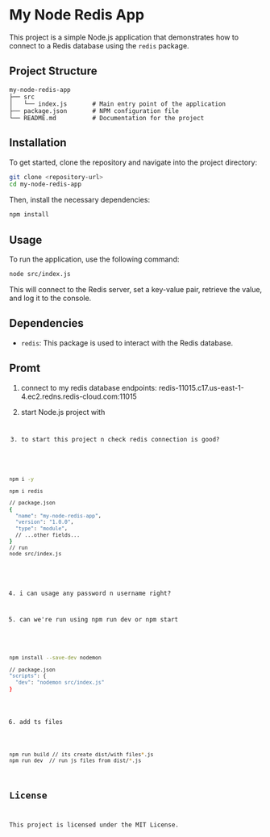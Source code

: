 # My Node Redis App

This project is a simple Node.js application that demonstrates how to connect to a Redis database using the `redis` package. 

## Project Structure

```
my-node-redis-app
├── src
│   └── index.js       # Main entry point of the application
├── package.json       # NPM configuration file
└── README.md          # Documentation for the project
```

## Installation

To get started, clone the repository and navigate into the project directory:

```bash
git clone <repository-url>
cd my-node-redis-app
```

Then, install the necessary dependencies:

```bash
npm install
```

## Usage

To run the application, use the following command:

```bash
node src/index.js
```

This will connect to the Redis server, set a key-value pair, retrieve the value, and log it to the console.

## Dependencies

- `redis`: This package is used to interact with the Redis database.

## Promt

1. connect to my redis database endpoints: redis-11015.c17.us-east-1-4.ec2.redns.redis-cloud.com:11015

2. start Node.js project with <code from redis database to Node.js>

3. to start this project n check redis connection is good?

```bash
npm i -y

npm i redis

// package.json
{
  "name": "my-node-redis-app",
  "version": "1.0.0",
  "type": "module",
  // ...other fields...
}
// run
node src/index.js

```

4. i can usage any password n username right?

5. can we're run using npm run dev or npm start

```bash
npm install --save-dev nodemon

// package.json
"scripts": {
  "dev": "nodemon src/index.js"
}
```

6. add ts files

```bash
npm run build // its create dist/with files*.js
npm run dev  // run js files from dist/*.js
```


## License

This project is licensed under the MIT License.